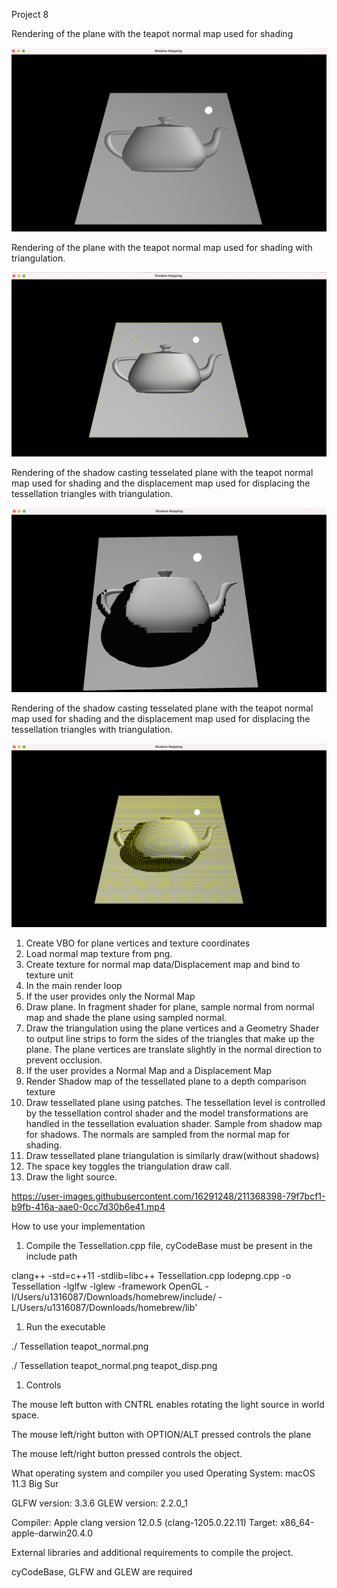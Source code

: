 Project 8

Rendering of the plane with the teapot normal map used for shading

![](1.png)

Rendering of the plane with the teapot normal map used for shading with triangulation.

![](2.png)

Rendering of the shadow casting tesselated plane with the teapot normal map used for shading and the displacement map used for displacing the tessellation triangles with triangulation.

![](3.png)

Rendering of the shadow casting tesselated plane with the teapot normal map used for shading and the displacement map used for displacing the tessellation triangles with triangulation.

![](4.png)

1. Create VBO for plane vertices and texture coordinates
2. Load normal map texture from png.
3. Create texture for normal map data/Displacement map and bind to texture unit
4. In the main render loop
5. If the user provides only the Normal Map
  1. Draw plane. In fragment shader for plane, sample normal from normal map and shade the plane using sampled normal.
  2. Draw the triangulation using the plane vertices and a Geometry Shader to output line strips to form the sides of the triangles that make up the plane. The plane vertices are translate slightly in the normal direction to prevent occlusion.
6. If the user provides a Normal Map and a Displacement Map
  1. Render Shadow map of the tessellated plane to a depth comparison texture
  2. Draw tessellated plane using patches. The tessellation level is controlled by the tessellation control shader and the model transformations are handled in the tessellation evaluation shader. Sample from shadow map for shadows. The normals are sampled from the normal map for shading.
  3. Draw tessellated plane triangulation is similarly draw(without shadows)
7. The space key toggles the triangulation draw call.
8. Draw the light source.

https://user-images.githubusercontent.com/16291248/211368398-79f7bcf1-b9fb-416a-aae0-0cc7d30b6e41.mp4

How to use your implementation

1. Compile the Tessellation.cpp file, cyCodeBase must be present in the include path

clang++ -std=c++11 -stdlib=libc++ Tessellation.cpp lodepng.cpp -o Tessellation -lglfw -lglew -framework OpenGL -I/Users/u1316087/Downloads/homebrew/include/ -L/Users/u1316087/Downloads/homebrew/lib'

1. Run the executable

./ Tessellation teapot\_normal.png

./ Tessellation teapot\_normal.png teapot\_disp.png

1. Controls

The mouse left button with CNTRL enables rotating the light source in world space.

The mouse left/right button with OPTION/ALT pressed controls the plane

The mouse left/right button pressed controls the object.

What operating system and compiler you used
 Operating System: macOS 11.3 Big Sur

GLFW version: 3.3.6 GLEW version: 2.2.0\_1

Compiler:
 Apple clang version 12.0.5 (clang-1205.0.22.11) Target: x86\_64-apple-darwin20.4.0

External libraries and additional requirements to compile the project.

cyCodeBase, GLFW and GLEW are required
